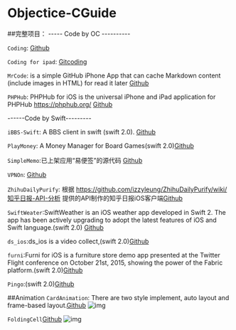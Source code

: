# Objectice-CGuide

##完整项目：
----- Code by OC ----------

`Coding`: [Github](https://github.com/Coding/Coding-iOS)

`Coding for ipad`: [Gitcoding](https://coding.net/u/coding/p/Coding-iPad/git?hmsr=toutiao.io&utm_medium=toutiao.io&utm_source=toutiao.io)

`MrCode`:  is a simple GitHub iPhone App that can cache Markdown content (include images in HTML) for read it later [Github](https://github.com/haolloyin/MrCode) 

`PHPHub`: PHPHub for iOS is the universal iPhone and iPad application for PHPHub https://phphub.org/ [Github](https://github.com/Aufree/phphub-ios/tree/master/PHPHub)

------Code by Swift---------

`iBBS-Swift`: A BBS client in swift (swift 2.0). [Github](https://github.com/iAugux/iBBS-Swift)

`PlayMoney`: A Money Manager for Board Games(swift 2.0)[Github](https://github.com/richardxyx/Play-Money/tree/master/Play%20Money)

`SimpleMemo`:已上架应用“易便签”的源代码 [Github](https://github.com/likumb/SimpleMemo)

`VPNOn`: [Github](https://github.com/lexrus/VPNOn)

`ZhihuDailyPurify`: 根据 https://github.com/izzyleung/ZhihuDailyPurify/wiki/知乎日报-API-分析 提供的API制作的知乎日报iOS客户端[Github](https://github.com/zpz1237/NirZhihuDaily2.0)

`SwiftWeater`:SwiftWeather is an iOS weather app developed in Swift 2. The app has been actively upgrading to adopt the latest features of iOS and Swift language.(swift 2.0) [Github](https://github.com/JakeLin/SwiftWeather)

`ds_ios`:ds_ios is a video collect,(swift 2.0)[Github](https://github.com/doushiDev/ds_ios)

`furni`:Furni for iOS is a furniture store demo app presented at the Twitter Flight conference on October 21st, 2015, showing the power of the Fabric platform.(swift 2.0)[Github](https://github.com/twitterdev/furni-ios)

`Pingo`:(swift 2.0)[Github](https://github.com/gaowanli/PinGo)



##Animation
`CardAnimation`: There are two style implement, auto layout and frame-based layout.[Github](https://github.com/seedante/CardAnimation)
![img](https://camo.githubusercontent.com/6036f276ae5018ae37a71fd16575fee8dbf449de/68747470733a2f2f6431337961637572716a676172612e636c6f756466726f6e742e6e65742f75736572732f33323339392f73637265656e73686f74732f313236353438372f6174746163686d656e74732f3137333534352f7365637265742d70726f6a6563742d616e696d6174696f6e5f32782e676966)

`FoldingCell`[Github](https://github.com/Ramotion/folding-cell)
![img](https://github.com/Ramotion/folding-cell/blob/master/Screenshots/folding-cell.gif)
